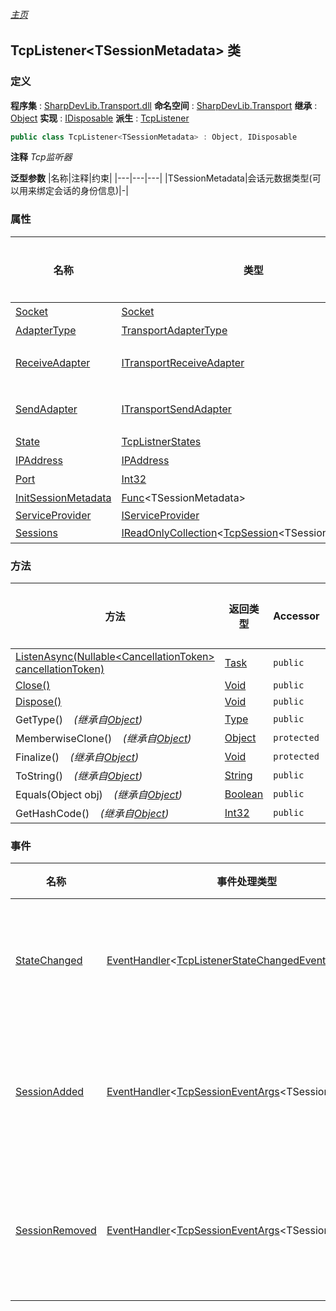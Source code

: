 ###### [主页](./Index.md "主页")
## TcpListener\<TSessionMetadata\> 类
### 定义
**程序集** : [SharpDevLib.Transport.dll](./SharpDevLib.Transport.assembly.md "SharpDevLib.Transport.dll")
**命名空间** : [SharpDevLib.Transport](./SharpDevLib.Transport.namespace.md "SharpDevLib.Transport")
**继承** : [Object](https://learn.microsoft.com/en-us/dotnet/api/system.object "Object")
**实现** : [IDisposable](https://learn.microsoft.com/en-us/dotnet/api/system.idisposable "IDisposable")
**派生** : [TcpListener](./SharpDevLib.Transport.TcpListener.md "TcpListener")
``` csharp
public class TcpListener<TSessionMetadata> : Object, IDisposable
```
**注释**
*Tcp监听器*

**泛型参数**
|名称|注释|约束|
|---|---|---|
|TSessionMetadata|会话元数据类型(可以用来绑定会话的身份信息)|-|


### 属性
|名称|类型|是否静态|注释|
|---|---|---|---|
|[Socket](./SharpDevLib.Transport.TcpListener.1.Socket.md "Socket")|[Socket](https://learn.microsoft.com/en-us/dotnet/api/system.net.sockets.socket "Socket")|`否`|套接字|
|[AdapterType](./SharpDevLib.Transport.TcpListener.1.AdapterType.md "AdapterType")|[TransportAdapterType](./SharpDevLib.Transport.TransportAdapterType.md "TransportAdapterType")|`否`|接收数据适配器类型|
|[ReceiveAdapter](./SharpDevLib.Transport.TcpListener.1.ReceiveAdapter.md "ReceiveAdapter")|[ITransportReceiveAdapter](./SharpDevLib.Transport.ITransportReceiveAdapter.md "ITransportReceiveAdapter")|`否`|接收数据适配器(仅当AdapterType=TcpAdapterType.Custom时有用)|
|[SendAdapter](./SharpDevLib.Transport.TcpListener.1.SendAdapter.md "SendAdapter")|[ITransportSendAdapter](./SharpDevLib.Transport.ITransportSendAdapter.md "ITransportSendAdapter")|`否`|发送数据适配器(仅当AdapterType=TcpAdapterType.Custom时有用)|
|[State](./SharpDevLib.Transport.TcpListener.1.State.md "State")|[TcpListnerStates](./SharpDevLib.Transport.TcpListnerStates.md "TcpListnerStates")|`否`|状态|
|[IPAddress](./SharpDevLib.Transport.TcpListener.1.IPAddress.md "IPAddress")|[IPAddress](https://learn.microsoft.com/en-us/dotnet/api/system.net.ipaddress "IPAddress")|`否`|地址|
|[Port](./SharpDevLib.Transport.TcpListener.1.Port.md "Port")|[Int32](https://learn.microsoft.com/en-us/dotnet/api/system.int32 "Int32")|`否`|端口|
|[InitSessionMetadata](./SharpDevLib.Transport.TcpListener.1.InitSessionMetadata.md "InitSessionMetadata")|[Func](https://learn.microsoft.com/en-us/dotnet/api/system.func-1 "Func")\<TSessionMetadata\>|`否`|初始化会话元数据|
|[ServiceProvider](./SharpDevLib.Transport.TcpListener.1.ServiceProvider.md "ServiceProvider")|[IServiceProvider](https://learn.microsoft.com/en-us/dotnet/api/system.iserviceprovider "IServiceProvider")|`否`|ServiceProvider|
|[Sessions](./SharpDevLib.Transport.TcpListener.1.Sessions.md "Sessions")|[IReadOnlyCollection](https://learn.microsoft.com/en-us/dotnet/api/system.collections.generic.ireadonlycollection-1 "IReadOnlyCollection")\<[TcpSession](./SharpDevLib.Transport.TcpSession.1.md "TcpSession")\<TSessionMetadata\>\>|`否`|会话集合|

### 方法
|方法|返回类型|Accessor|是否静态|参数|
|---|---|---|---|---|
|[ListenAsync(Nullable\<CancellationToken\> cancellationToken)](./SharpDevLib.Transport.TcpListener.1.ListenAsync.Nullable.CancellationToken.md "ListenAsync(Nullable<CancellationToken> cancellationToken)")|[Task](https://learn.microsoft.com/en-us/dotnet/api/system.threading.tasks.task "Task")|`public`|`否`|cancellationToken:cancellationToken|
|[Close()](./SharpDevLib.Transport.TcpListener.1.Close.md "Close()")|[Void](https://learn.microsoft.com/en-us/dotnet/api/system.void "Void")|`public`|`否`|-|
|[Dispose()](./SharpDevLib.Transport.TcpListener.1.Dispose.md "Dispose()")|[Void](https://learn.microsoft.com/en-us/dotnet/api/system.void "Void")|`public`|`否`|-|
|GetType()&nbsp;&nbsp;&nbsp;&nbsp;*(继承自[Object](https://learn.microsoft.com/en-us/dotnet/api/system.object "Object"))*|[Type](https://learn.microsoft.com/en-us/dotnet/api/system.type "Type")|`public`|`否`|-|
|MemberwiseClone()&nbsp;&nbsp;&nbsp;&nbsp;*(继承自[Object](https://learn.microsoft.com/en-us/dotnet/api/system.object "Object"))*|[Object](https://learn.microsoft.com/en-us/dotnet/api/system.object "Object")|`protected`|`否`|-|
|Finalize()&nbsp;&nbsp;&nbsp;&nbsp;*(继承自[Object](https://learn.microsoft.com/en-us/dotnet/api/system.object "Object"))*|[Void](https://learn.microsoft.com/en-us/dotnet/api/system.void "Void")|`protected`|`否`|-|
|ToString()&nbsp;&nbsp;&nbsp;&nbsp;*(继承自[Object](https://learn.microsoft.com/en-us/dotnet/api/system.object "Object"))*|[String](https://learn.microsoft.com/en-us/dotnet/api/system.string "String")|`public`|`否`|-|
|Equals(Object obj)&nbsp;&nbsp;&nbsp;&nbsp;*(继承自[Object](https://learn.microsoft.com/en-us/dotnet/api/system.object "Object"))*|[Boolean](https://learn.microsoft.com/en-us/dotnet/api/system.boolean "Boolean")|`public`|`否`|-|
|GetHashCode()&nbsp;&nbsp;&nbsp;&nbsp;*(继承自[Object](https://learn.microsoft.com/en-us/dotnet/api/system.object "Object"))*|[Int32](https://learn.microsoft.com/en-us/dotnet/api/system.int32 "Int32")|`public`|`否`|-|

### 事件
|名称|事件处理类型|Accessor|注释|
|---|---|---|---|
|[StateChanged](./SharpDevLib.Transport.TcpListener.1.StateChanged.md "StateChanged")|[EventHandler](https://learn.microsoft.com/en-us/dotnet/api/system.eventhandler-1 "EventHandler")\<[TcpListenerStateChangedEventArgs](./SharpDevLib.Transport.TcpListenerStateChangedEventArgs.md "TcpListenerStateChangedEventArgs")\>|`public`|状态变更回调事件|
|[SessionAdded](./SharpDevLib.Transport.TcpListener.1.SessionAdded.md "SessionAdded")|[EventHandler](https://learn.microsoft.com/en-us/dotnet/api/system.eventhandler-1 "EventHandler")\<[TcpSessionEventArgs](./SharpDevLib.Transport.TcpSessionEventArgs.1.md "TcpSessionEventArgs")\<TSessionMetadata\>\>|`public`|添加了会话回调事件|
|[SessionRemoved](./SharpDevLib.Transport.TcpListener.1.SessionRemoved.md "SessionRemoved")|[EventHandler](https://learn.microsoft.com/en-us/dotnet/api/system.eventhandler-1 "EventHandler")\<[TcpSessionEventArgs](./SharpDevLib.Transport.TcpSessionEventArgs.1.md "TcpSessionEventArgs")\<TSessionMetadata\>\>|`public`|删除了会话回调事件|

